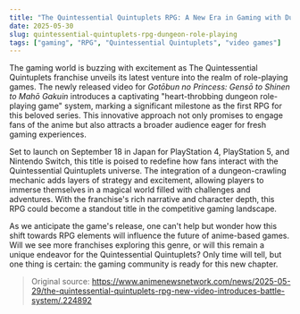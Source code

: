 ```yaml
---
title: "The Quintessential Quintuplets RPG: A New Era in Gaming with Dungeon Role-Playing"
date: 2025-05-30
slug: quintessential-quintuplets-rpg-dungeon-role-playing
tags: ["gaming", "RPG", "Quintessential Quintuplets", "video games"]
---
```


The gaming world is buzzing with excitement as The Quintessential Quintuplets franchise unveils its latest venture into the realm of role-playing games. The newly released video for *Gotōbun no Princess: Gensō to Shinen to Mahō Gakuin* introduces a captivating "heart-throbbing dungeon role-playing game" system, marking a significant milestone as the first RPG for this beloved series. This innovative approach not only promises to engage fans of the anime but also attracts a broader audience eager for fresh gaming experiences.

Set to launch on September 18 in Japan for PlayStation 4, PlayStation 5, and Nintendo Switch, this title is poised to redefine how fans interact with the Quintessential Quintuplets universe. The integration of a dungeon-crawling mechanic adds layers of strategy and excitement, allowing players to immerse themselves in a magical world filled with challenges and adventures. With the franchise's rich narrative and character depth, this RPG could become a standout title in the competitive gaming landscape.

As we anticipate the game's release, one can't help but wonder how this shift towards RPG elements will influence the future of anime-based games. Will we see more franchises exploring this genre, or will this remain a unique endeavor for the Quintessential Quintuplets? Only time will tell, but one thing is certain: the gaming community is ready for this new chapter.

> Original source: https://www.animenewsnetwork.com/news/2025-05-29/the-quintessential-quintuplets-rpg-new-video-introduces-battle-system/.224892